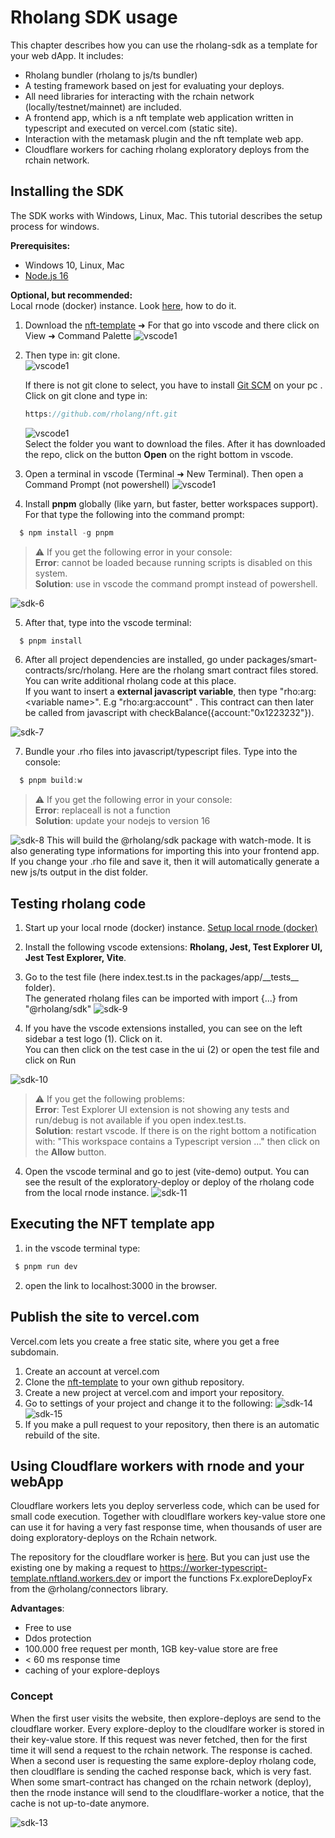 # Rholang SDK usage

This chapter describes how you can use the rholang-sdk as a template for your web dApp. It includes:

- Rholang bundler (rholang to js/ts bundler)
- A testing framework based on jest for evaluating your deploys.
- All need libraries for interacting with the rchain network (locally/testnet/mainnet) are included.
- A frontend app, which is a nft template web application written in typescript and executed on vercel.com (static site).
- Interaction with the metamask plugin and the nft template web app.
- Cloudflare workers for caching rholang exploratory deploys from the rchain network.

## Installing the SDK

The SDK works with Windows, Linux, Mac. This tutorial describes the setup process for windows.

**Prerequisites:**

- Windows 10, Linux, Mac
- [Node.js 16](https://nodejs.org/dist/v16.6.1/node-v16.6.1-x64.msi)

**Optional, but recommended:**  
Local rnode (docker) instance. Look [here](/dapps/setup-docker/), how to do it.

1. Download the [nft-template](https://github.com/rholang/nft) ➜ For that go into vscode and there click on View ➜ Command Palette
   ![vscode1](./images/vscode-8.png)
2. Then type in: git clone.  
   ![vscode1](./images/vscode-9.png)

   If there is not git clone to select, you have to install [Git SCM](https://git-scm.com/downloads) on your pc .
   Click on git clone and type in:

   ```javascript
   https://github.com/rholang/nft.git
   ```

   ![vscode1](./images/sdk-12.png)  
   Select the folder you want to download the files. After it has downloaded the repo, click on the button **Open** on the right bottom in vscode.

3. Open a terminal in vscode (Terminal ➜ New Terminal). Then open a Command Prompt (not powershell)
   ![vscode1](./images/vscode-11.png)

4. Install **pnpm** globally (like yarn, but faster, better workspaces support). For that type the following into the command prompt:

```javascript
  $ npm install -g pnpm
```

> ⚠️ If you get the following error in your console:  
> **Error**: cannot be loaded because running scripts is disabled on this system.  
> **Solution**: use in vscode the command prompt instead of powershell.

![sdk-6](./images/sdk-6.png)

5. After that, type into the vscode terminal:

```javascript
  $ pnpm install
```

6. After all project dependencies are installed, go under packages/smart-contracts/src/rholang. Here are the rholang smart contract files stored. You can write additional rholang code at this place.  
   If you want to insert a **external javascript variable**, then type "rho:arg:&lt;variable name&gt;". E.g "rho:arg:account" .
   This contract can then later be called from javascript with checkBalance({account:"0x1223232"}).

![sdk-7](./images/sdk-7.png)

7. Bundle your .rho files into javascript/typescript files. Type into the console:

```javascript
  $ pnpm build:w
```

> ⚠️ If you get the following error in your console:  
> **Error**: replaceall is not a function  
> **Solution**: update your nodejs to version 16

![sdk-8](./images/sdk-8.png)
This will build the @rholang/sdk package with watch-mode. It is also generating type informations for importing this into your frontend app. If you change your .rho file and save it, then it will automatically generate a new js/ts output in the dist folder.

## Testing rholang code

1. Start up your local rnode (docker) instance. [Setup local rnode (docker)](/dapps/setup-docker/)
2. Install the following vscode extensions: **Rholang, Jest, Test Explorer UI, Jest Test Explorer, Vite**.
3. Go to the test file (here index.test.ts in the packages/app/\_\_tests\_\_ folder).  
   The generated rholang files can be imported with import {...} from "@rholang/sdk"
   ![sdk-9](./images/sdk-9.png)

4. If you have the vscode extensions installed, you can see on the left sidebar a test logo (1). Click on it.  
   You can then click on the test case in the ui (2) or open the test file and click on Run

![sdk-10](./images/sdk-10.png)

> ⚠️ If you get the following problems:  
> **Error**: Test Explorer UI extension is not showing any tests and run/debug is not available if you open index.test.ts.  
> **Solution**: restart vscode. If there is on the right bottom a notification with: "This workspace contains a Typescript version ..." then click on the **Allow** button.

4. Open the vscode terminal and go to jest (vite-demo) output. You can see the result of the exploratory-deploy or deploy of the rholang code from the local rnode instance.
   ![sdk-11](./images/sdk-11.png)

## Executing the NFT template app

1. in the vscode terminal type:

```javascript
 $ pnpm run dev
```

2. open the link to localhost:3000 in the browser.

## Publish the site to vercel.com

Vercel.com lets you create a free static site, where you get a free subdomain.

1. Create an account at vercel.com
2. Clone the [nft-template](https://github.com/rholang/nft) to your own github repository.
3. Create a new project at vercel.com and import your repository.
4. Go to settings of your project and change it to the following:
   ![sdk-14](./images/sdk-14.png)
   ![sdk-15](./images/sdk-15.png)
5. If you make a pull request to your repository, then there is an automatic rebuild of the site.

## Using Cloudflare workers with rnode and your webApp

Cloudflare workers lets you deploy serverless code, which can be used for small code execution. Together with cloudlflare workers key-value store one can use it for having a very fast response time, when thousands of user are doing exploratory-deploys on the Rchain network.

The repository for the cloudflare worker is [here](https://github.com/rholang/cloudflare-nft). But you can just use the existing one by making a request to https://worker-typescript-template.nftland.workers.dev or import the functions Fx.exploreDeployFx from the @rholang/connectors library.

**Advantages**:

- Free to use
- Ddos protection
- 100.000 free request per month, 1GB key-value store are free
- < 60 ms response time
- caching of your explore-deploys

### Concept

When the first user visits the website, then explore-deploys are send to the cloudflare worker. Every explore-deploy to the cloudlfare worker is stored in their key-value store. If this request was never fetched, then for the first time it will send a request to the rchain network. The response is cached. When a second user is requesting the same explore-deploy rholang code, then cloudlflare is sending the cached response back, which is very fast. When some smart-contract has changed on the rchain network (deploy), then the rnode instance will send to the cloudlflare-worker a notice, that the cache is not up-to-date anymore.

![sdk-13](./images/sdk-13.png)
